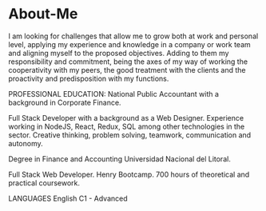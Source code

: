 # About-Me

I am looking for challenges that allow me to grow both at work and personal level, applying my experience and knowledge in a company or work team and aligning myself to the proposed objectives. Adding to them my responsibility and commitment, being the axes of my way of working the cooperativity with my peers, the good treatment with the clients and the proactivity and predisposition with my functions.

PROFESSIONAL EDUCATION:
National Public Accountant with a background in Corporate Finance.

Full Stack Developer with a background as a Web Designer. Experience working in NodeJS, React, Redux, SQL among other technologies in the sector. Creative thinking, problem solving, teamwork, communication and autonomy.

Degree in Finance and Accounting Universidad Nacional del Litoral.

Full Stack Web Developer. Henry Bootcamp. 700 hours of theoretical and practical coursework.

LANGUAGES
English C1 - Advanced
